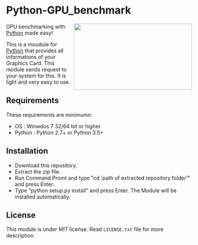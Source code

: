 Python-GPU_benchmark
=====================
<img align="right" width=320 height=180 src="https://s17-us2.startpage.com/cgi-bin/serveimage?url=https%3A%2F%2Fimages.nvidia.com%2Fgeforce-com%2Finternational%2Fimages%2Farticles%2Fgeforce-gtx-10-series-july-2018%2Fzotac-geforce-gtx-1080-ti-mini.png&sp=15465840440ce78641f952de8ac4738f" />

GPU benchmarking with [Python](https://en.wikipedia.org/wiki/Python_(programming_language)) made easy!

This is a moudule for [Python](https://en.wikipedia.org/wiki/Python_(programming_language)) that provides all informations of your Graphics Card. This module sends request to your system for this. It is light and very easy to use.

Requirements
-------------

These requirements are minimumn:

* OS     : Winwdos 7 32/64 bit or higher
* Python : Python 2.7+ or Python 3.5+

Installation
-------------
- Download this repository.
- Extract the zip file.
- Run Command Promt and type "cd 'path of extracted repository folder'" and press Enter.
- Type "python setup.py install" and press Enter. The Module will be installed automatically.

License
--------
This module is under MIT license. Read `LICENSE.txt` file for more description.
